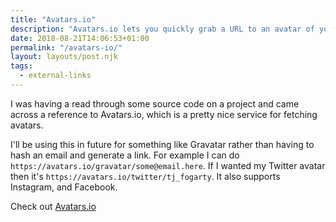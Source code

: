 ```yaml
---
title: "Avatars.io"
description: "Avatars.io lets you quickly grab a URL to an avatar of yours from a few different services"
date: 2018-08-21T14:06:53+01:00
permalink: "/avatars-io/"
layout: layouts/post.njk
tags:
  - external-links
---
```


I was having a read through some source code on a project and came across a reference to Avatars.io, which is a pretty nice service for fetching avatars.

I'll be using this in future for something like Gravatar rather than having to hash an email and generate a link. For example I can do `https://avatars.io/gravatar/some@email.here`. If I wanted my Twitter avatar then it's `https://avatars.io/twitter/tj_fogarty`. It also supports Instagram, and Facebook.

Check out <a href="https://www.avatars.io/" target="_blank" rel="noopener noreferrer">Avatars.io</a>
